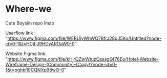 # Where-we

Cute Boysiin repo lmao

Userflow link : "https://www.figma.com/file/WERUlyWhWQ78frJ28gJ5Ko/Untitled?node-id=0-1&t=HCjfjJ9HDyAROaW0-0" 

Website Figma link: "https://www.figma.com/file/kHjrQZwWtuzQsssgGf76Eo/Hotel-Website-Wireframe-Design-(Community)-(Copy)?node-id=0-1&t=pghkfl9CQNXp98wO-0"
